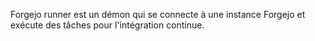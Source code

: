 Forgejo runner est un démon qui se connecte à une instance Forgejo et exécute des tâches pour l'intégration continue. 